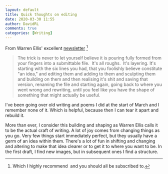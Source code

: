 ```yaml
---  
layout: default  
title: Quick thoughts on editing  
date: 2020-03-30 11:55  
author: DavidRL  
comments: true  
categories: [Writing]  
---  
```

From Warren Ellis' excellent [newsletter](http://orbitaloperations.com/) [^1]   

<blockquote> The trick is never to let yourself believe it is pouring fully formed from your fingers into a submittable file.  It's all roughs.  It's layering. It's starting with the six lines you had, that you foolishly believe constitute "an idea," and editing them and adding to them and sculpting them and building on them and then realising it's shit and saving that version, renaming the file and starting again, going back to where you went wrong and rewriting, until you feel like you have the shape of something that might actually be useful.</blockquote>  

I've been going over old writing and poems I did at the start of March and I remember none of it. Which is helpful, because then I can tear it apart and rebuild it.  

More than ever, I consider this building and shaping as Warren Ellis calls it to be the actual craft of writing. A lot of joy comes from changing things as you go. Very few things start immediately perfect, but they usually have a germ of an idea within them. There's a lot of fun in shifting and changing and altering to make that idea clearer or to get it to where you want to be. In the first draft, I find new images, but in subsequent ones I find a structure.  

[^1]: Which I highly recommend  and you should all be subscribed to.
